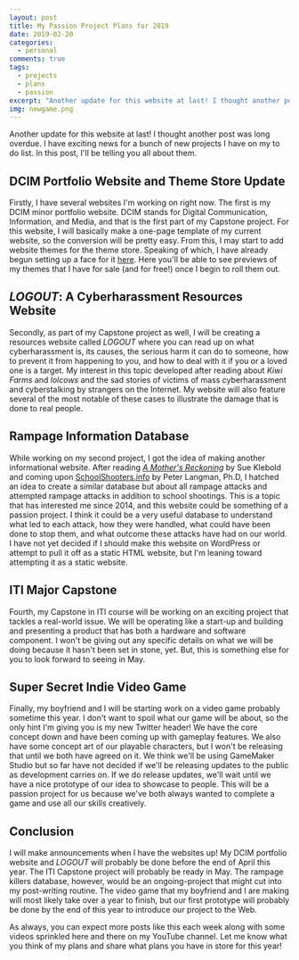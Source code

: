 ```yaml
---
layout: post
title: My Passion Project Plans for 2019
date: 2019-02-20
categories:
  - personal
comments: true
tags:
  - projects
  - plans
  - passion
excerpt: "Another update for this website at last! I thought another post was long overdue. I have exciting news for a bunch of new projects I have on my to do list. In this post, I'll be telling you all about them."
img: newgame.png
---
```


<p><first-letter>A</first-letter>nother update for this website at last! I thought another post was long overdue. I have exciting news for a bunch of new projects I have on my to do list. In this post, I'll be telling you all about them.</p>

<h2>DCIM Portfolio Website and Theme Store Update</h2>

<p>Firstly, I have several websites I'm working on right now. The first is my DCIM minor portfolio website. DCIM stands for Digital Communication, Information, and Media, and that is the first part of my Capstone project. For this website, I will basically make a one-page template of my current website, so the conversion will be pretty easy. From this, I may start to add website themes for the theme store. Speaking of which, I have already begun setting up a face for it <a href="https://themes.lizlorena.com" target="_blank">here</a>. Here you'll be able to see previews of my themes that I have for sale (and for free!) once I begin to roll them out.</p>

<h2><em>LOGOUT</em>: A Cyberharassment Resources Website</h2>

<p>Secondly, as part of my Capstone project as well, I will be creating a resources website called <em>LOGOUT</em> where you can read up on what cyberharassment is, its causes, the serious harm it can do to someone, how to prevent it from happening to you, and how to deal with it if you or a loved one is a target. My interest in this topic developed after reading about <em>Kiwi Farms</em> and <em>lolcows</em> and the sad stories of victims of mass cyberharassment and cyberstalking by strangers on the Internet. My website will also feature several of the most notable of these cases to illustrate the damage that is done to real people.</p>

<h2>Rampage Information Database</h2>

<p>While working on my second project, I got the idea of making another informational website. After reading <a href="https://www.amazon.com/Mothers-Reckoning-Living-Aftermath-Tragedy/dp/1101902779" target="_blank"><em>A Mother's Reckoning</em></a> by Sue Klebold and coming upon <a href="https://schoolshooters.info" target="_blank">SchoolShooters.info</a> by Peter Langman, Ph.D, I hatched an idea to create a similar database but about all rampage attacks and attempted rampage attacks in addition to school shootings. This is a topic that has interested me since 2014, and this website could be something of a passion project. I think it could be a very useful database to understand what led to each attack, how they were handled, what could have been done to stop them, and what outcome these attacks have had on our world. I have not yet decided if I should make this website on WordPress or attempt to pull it off as a static HTML website, but I'm leaning toward attempting it as a static website.</p>

<h2>ITI Major Capstone</h2>

<p>Fourth, my Capstone in ITI course will be working on an exciting project that tackles a real-world issue. We will be operating like a start-up and building and presenting a product that has both a hardware and software component. I won't be giving out any specific details on what we will be doing because it hasn't been set in stone, yet. But, this is something else for you to look forward to seeing in May.</p>

<h2>Super Secret Indie Video Game</h2>

<p>Finally, my boyfriend and I will be starting work on a video game probably sometime this year. I don't want to spoil what our game will be about, so the only hint I'm giving you is my new Twitter header! We have the core concept down and have been coming up with gameplay features. We also have some concept art of our playable characters, but I won't be releasing that until we both have agreed on it. We think we'll be using GameMaker Studio but so far have not decided if we'll be releasing updates to the public as development carries on. If we do release updates, we'll wait until we have a nice prototype of our idea to showcase to people. This will be a passion project for us because we've both always wanted to complete a game and use all our skills creatively.</p>

<h2>Conclusion</h2>

<p>I will make announcements when I have the websites up! My DCIM portfolio website and <em>LOGOUT</em> will probably be done before the end of April this year. The ITI Capstone project will probably be ready in May. The rampage killers database, however, would be an ongoing-project that might cut into my post-writing routine. The video game that my boyfriend and I are making will most likely take over a year to finish, but our first prototype will probably be done by the end of this year to introduce our project to the Web.</p>

<p>As always, you can expect more posts like this each week along with some videos sprinkled here and there on my YouTube channel. Let me know what you think of my plans and share what plans you have in store for this year!</p>
